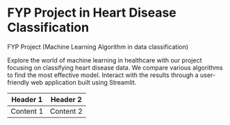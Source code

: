 # FYP Project in Heart Disease Classification
FYP Project (Machine Learning Algorithm in data classification)

Explore the world of machine learning in healthcare with our project focusing on classifying heart disease data. We compare various algorithms to find the most effective model. Interact with the results through a user-friendly web application built using Streamlit.

| Header 1 | Header 2 |
|----------|----------|
| Content 1| Content 2|
